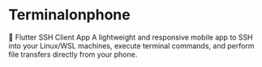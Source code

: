 # Terminalonphone

🚀 Flutter SSH Client App
A lightweight and responsive mobile app to SSH into your Linux/WSL machines, execute terminal commands, and perform file transfers directly from your phone.
